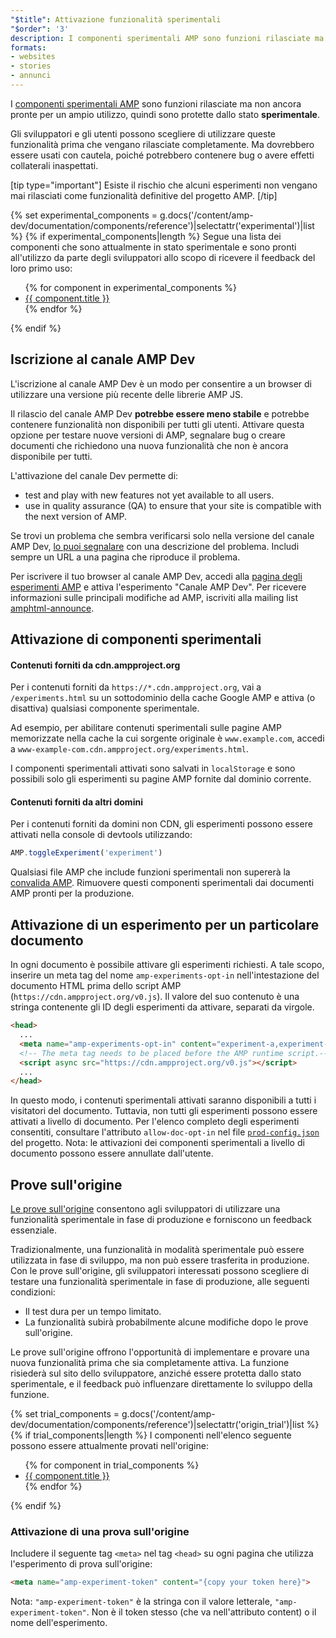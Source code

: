 ```yaml
---
"$title": Attivazione funzionalità sperimentali
"$order": '3'
description: I componenti sperimentali AMP sono funzioni rilasciate ma non ancora pronte per un ampio utilizzo, quindi sono protette dallo stato sperimentale.
formats:
- websites
- stories
- annunci
---
```


I [componenti sperimentali AMP](https://github.com/ampproject/amphtml/tree/master/tools/experiments) sono funzioni rilasciate ma non ancora pronte per un ampio utilizzo, quindi sono protette dallo stato **sperimentale**.

Gli sviluppatori e gli utenti possono scegliere di utilizzare queste funzionalità prima che vengano rilasciate completamente. Ma dovrebbero essere usati con cautela, poiché potrebbero contenere bug o avere effetti collaterali inaspettati.

[tip type="important"] Esiste il rischio che alcuni esperimenti non vengano mai rilasciati come funzionalità definitive del progetto AMP. [/tip]

{% set experimental_components = g.docs('/content/amp-dev/documentation/components/reference')|selectattr('experimental')|list %} {% if experimental_components|length %} Segue una lista dei componenti che sono attualmente in stato sperimentale e sono pronti all'utilizzo da parte degli sviluppatori allo scopo di ricevere il feedback del loro primo uso:

<ul> {% for component in experimental_components %}   <li><a href="%7B%7B%20component.url.path%20%7D%7D">{{ component.title }}</a></li> {% endfor %} </ul> {% endif %}

## Iscrizione al canale AMP Dev

L'iscrizione al canale AMP Dev è un modo per consentire a un browser di utilizzare una versione più recente delle librerie AMP JS.

Il rilascio del canale AMP Dev **potrebbe essere meno stabile** e potrebbe contenere funzionalità non disponibili per tutti gli utenti. Attivare questa opzione per testare nuove versioni di AMP, segnalare bug o creare documenti che richiedono una nuova funzionalità che non è ancora disponibile per tutti.

L'attivazione del canale Dev permette di:

- test and play with new features not yet available to all users.
- use in quality assurance (QA) to ensure that your site is compatible with the next version of AMP.

Se trovi un problema che sembra verificarsi solo nella versione del canale  AMP Dev, [lo puoi segnalare](https://github.com/ampproject/amphtml/issues/new) con una descrizione del problema. Includi sempre un URL a una pagina che riproduce il problema.

Per iscrivere il tuo browser al canale AMP Dev, accedi alla [pagina degli esperimenti AMP](https://cdn.ampproject.org/experiments.html) e attiva l'esperimento "Canale AMP Dev". Per ricevere informazioni sulle principali modifiche ad AMP, iscriviti alla mailing list [amphtml-announce](https://groups.google.com/forum/#!forum/amphtml-announce).

## Attivazione di componenti sperimentali

#### Contenuti forniti da cdn.ampproject.org

Per i contenuti forniti da `https://*.cdn.ampproject.org`, vai a `/experiments.html` su un sottodominio della cache Google AMP e attiva (o disattiva) qualsiasi componente sperimentale.

Ad esempio, per abilitare contenuti sperimentali sulle pagine AMP memorizzate nella cache la cui sorgente originale è `www.example.com`, accedi a `www-example-com.cdn.ampproject.org/experiments.html`.

I componenti sperimentali attivati sono salvati in `localStorage` e sono possibili solo gli esperimenti su pagine AMP fornite dal dominio corrente.

#### Contenuti forniti da altri domini

Per i contenuti forniti da domini non CDN, gli esperimenti possono essere attivati nella console di devtools utilizzando:

```js
AMP.toggleExperiment('experiment')
```

Qualsiasi file AMP che include funzioni sperimentali non supererà la [convalida AMP](validation-workflow/validate_amp.md). Rimuovere questi componenti sperimentali dai documenti AMP pronti per la produzione.

## Attivazione di un esperimento per un particolare documento

In ogni documento è possibile attivare gli esperimenti richiesti. A tale scopo, inserire un meta tag del nome `amp-experiments-opt-in` nell'intestazione del documento HTML prima dello script AMP (`https://cdn.ampproject.org/v0.js`). Il valore del suo contenuto è una stringa contenente gli ID degli esperimenti da attivare, separati da virgole.

```html
<head>
  ...
  <meta name="amp-experiments-opt-in" content="experiment-a,experiment-b">
  <!-- The meta tag needs to be placed before the AMP runtime script.-->
  <script async src="https://cdn.ampproject.org/v0.js"></script>
  ...
</head>
```

In questo modo, i contenuti sperimentali attivati saranno disponibili a tutti i visitatori del documento. Tuttavia, non tutti gli esperimenti possono essere attivati a livello di documento. Per l'elenco completo degli esperimenti consentiti, consultare l'attributo `allow-doc-opt-in` nel file [`prod-config.json`](https://github.com/ampproject/amphtml/blob/master/build-system/global-configs/prod-config.json) del progetto. Nota: le attivazioni dei componenti sperimentali a livello di documento possono essere annullate dall'utente.

## Prove sull'origine

[Le prove sull'origine](https://github.com/GoogleChrome/OriginTrials/blob/gh-pages/explainer.md) consentono agli sviluppatori di utilizzare una funzionalità sperimentale in fase di produzione e forniscono un feedback essenziale.

Tradizionalmente, una funzionalità in modalità sperimentale può essere utilizzata in fase di sviluppo, ma non può essere trasferita in produzione. Con le prove sull'origine, gli sviluppatori interessati possono scegliere di testare una funzionalità sperimentale in fase di produzione, alle seguenti condizioni:

- Il test dura per un tempo limitato.
- La funzionalità subirà probabilmente alcune modifiche dopo le prove sull'origine.

Le prove sull'origine offrono l'opportunità di implementare e provare una nuova funzionalità prima che sia completamente attiva. La funzione risiederà sul sito dello sviluppatore, anziché essere protetta dallo stato sperimentale, e il feedback può influenzare direttamente lo sviluppo della funzione.

{% set trial_components = g.docs('/content/amp-dev/documentation/components/reference')|selectattr('origin_trial')|list %} {% if trial_components|length %} I componenti nell'elenco seguente possono essere attualmente provati nell'origine:

<ul> {% for component in trial_components %}   <li><a href="%7B%7B%20component.url.path%20%7D%7D">{{ component.title }}</a></li> {% endfor %} </ul> {% endif %}

### Attivazione di una prova sull'origine

Includere il seguente tag `<meta>` nel tag `<head>` su ogni pagina che utilizza l'esperimento di prova sull'origine:

```html
<meta name="amp-experiment-token" content="{copy your token here}">
```

Nota: `"amp-experiment-token"` è la stringa con il valore letterale, `"amp-experiment-token"`. Non è il token stesso (che va nell'attributo content) o il nome dell'esperimento.
